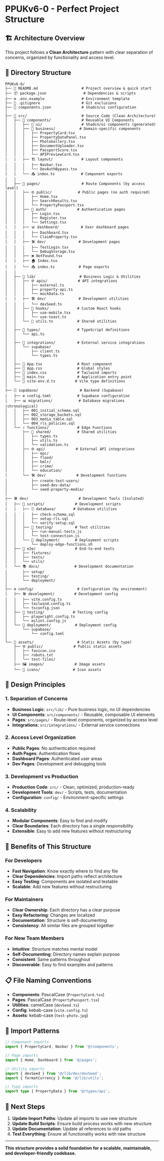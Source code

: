 # PPUKv6-0 - Perfect Project Structure

## 🏗️ **Architecture Overview**

This project follows a **Clean Architecture** pattern with clear separation of concerns, organized by functionality and access level.

## 📁 **Directory Structure**

```
PPUKv6-0/
├── 📄 README.md                    # Project overview & quick start
├── 📦 package.json                 # Dependencies & scripts
├── ⚙️ .env.example                 # Environment template
├── 🚫 .gitignore                   # Git exclusions
├── 🎨 components.json              # Shadcn/ui configuration
│
├── 🎯 src/                         # Source Code (Clean Architecture)
│   ├── 📱 components/              # Reusable UI Components
│   │   ├── 🎨 ui/                  # Shadcn/ui components (generated)
│   │   ├── 🏢 business/           # Domain-specific components
│   │   │   ├── PropertyCard.tsx
│   │   │   ├── PropertyDataPanel.tsx
│   │   │   ├── PhotoGallery.tsx
│   │   │   ├── DocumentUploader.tsx
│   │   │   ├── PassportScore.tsx
│   │   │   └── APIPreviewCard.tsx
│   │   ├── 🏗️ layout/             # Layout components
│   │   │   ├── Navbar.tsx
│   │   │   └── DevAuthBypass.tsx
│   │   └── 📤 index.ts            # Component exports
│   │
│   ├── 📄 pages/                   # Route Components (by access level)
│   │   ├── 🌐 public/            # Public pages (no auth required)
│   │   │   ├── Home.tsx
│   │   │   ├── SearchResults.tsx
│   │   │   └── PropertyPassport.tsx
│   │   ├── 🔐 auth/              # Authentication pages
│   │   │   ├── Login.tsx
│   │   │   ├── Register.tsx
│   │   │   └── Settings.tsx
│   │   ├── 📊 dashboard/          # User dashboard pages
│   │   │   ├── Dashboard.tsx
│   │   │   └── ClaimProperty.tsx
│   │   ├── 🛠️ dev/               # Development pages
│   │   │   ├── TestLogin.tsx
│   │   │   └── DebugStorage.tsx
│   │   ├── ❌ NotFound.tsx
│   │   ├── 🏠 Index.tsx
│   │   └── 📤 index.ts           # Page exports
│   │
│   ├── 🧠 lib/                    # Business Logic & Utilities
│   │   ├── 🌐 apis/              # API integrations
│   │   │   ├── external.ts
│   │   │   ├── property-api.ts
│   │   │   └── mockData.ts
│   │   ├── 🛠️ dev/               # Development utilities
│   │   │   └── devSeed.ts
│   │   ├── 🎣 hooks/             # Custom React hooks
│   │   │   ├── use-mobile.tsx
│   │   │   └── use-toast.ts
│   │   └── 🔧 utils.ts           # Shared utilities
│   │
│   ├── 📝 types/                 # TypeScript definitions
│   │   └── api.ts
│   │
│   ├── 🔌 integrations/          # External service integrations
│   │   └── supabase/
│   │       ├── client.ts
│   │       └── types.ts
│   │
│   ├── 🎨 App.tsx                # Root component
│   ├── 🎨 App.css                # Global styles
│   ├── 🎨 index.css              # Tailwind imports
│   ├── 🚀 main.tsx               # Application entry point
│   └── 📝 vite-env.d.ts         # Vite type definitions
│
├── 🗄️ supabase/                   # Backend (Supabase)
│   ├── ⚙️ config.toml            # Supabase configuration
│   ├── 📊 migrations/            # Database migrations (chronological)
│   │   ├── 001_initial_schema.sql
│   │   ├── 002_storage_buckets.sql
│   │   ├── 003_media_table.sql
│   │   └── 004_rls_policies.sql
│   └── ⚡ functions/             # Edge Functions
│       ├── 🔧 shared/            # Shared utilities
│       │   ├── types.ts
│       │   ├── utils.ts
│       │   └── validation.ts
│       ├── 🌐 api/              # External API integrations
│       │   ├── epc/
│       │   ├── flood/
│       │   ├── hmlr/
│       │   ├── crime/
│       │   └── education/
│       └── 🛠️ dev/              # Development functions
│           ├── create-test-users/
│           ├── seed-dev-data/
│           └── seed-property-media/
│
├── 🛠️ dev/                       # Development Tools (Isolated)
│   ├── 📜 scripts/              # Development scripts
│   │   ├── 🗄️ database/        # Database utilities
│   │   │   ├── check-schema.sql
│   │   │   ├── setup-rls.sql
│   │   │   └── verify-setup.sql
│   │   ├── 🧪 testing/          # Test utilities
│   │   │   ├── run-manual-tests.js
│   │   │   └── test-connection.js
│   │   └── 🚀 deployment/       # Deployment scripts
│   │       └── deploy-edge-functions.sh
│   ├── 🧪 e2e/                  # End-to-end tests
│   │   ├── fixtures/
│   │   ├── tests/
│   │   └── utils/
│   └── 📚 docs/                # Development documentation
│       ├── setup/
│       ├── testing/
│       └── deployment/
│
├── ⚙️ config/                    # Configuration (by environment)
│   ├── 🛠️ development/         # Development config
│   │   ├── vite.config.ts
│   │   ├── tailwind.config.ts
│   │   └── tsconfig.json
│   ├── 🧪 testing/             # Testing config
│   │   ├── playwright.config.ts
│   │   └── eslint.config.js
│   └── 🚀 deployment/           # Deployment config
│       └── supabase/
│           └── config.toml
│
└── 🎨 assets/                    # Static Assets (by type)
    ├── 🌐 public/              # Public static assets
    │   ├── favicon.ico
    │   ├── robots.txt
    │   └── test-files/
    ├── 🖼️ images/              # Image assets
    └── 🎯 icons/               # Icon assets
```

## 🎯 **Design Principles**

### **1. Separation of Concerns**
- **Business Logic**: `src/lib/` - Pure business logic, no UI dependencies
- **UI Components**: `src/components/` - Reusable, composable UI elements
- **Pages**: `src/pages/` - Route-level components, organized by access level
- **Integrations**: `src/integrations/` - External service connections

### **2. Access Level Organization**
- **Public Pages**: No authentication required
- **Auth Pages**: Authentication flows
- **Dashboard Pages**: Authenticated user areas
- **Dev Pages**: Development and debugging tools

### **3. Development vs Production**
- **Production Code**: `src/` - Clean, optimized, production-ready
- **Development Tools**: `dev/` - Scripts, tests, documentation
- **Configuration**: `config/` - Environment-specific settings

### **4. Scalability**
- **Modular Components**: Easy to find and modify
- **Clear Boundaries**: Each directory has a single responsibility
- **Extensible**: Easy to add new features without restructuring

## 🚀 **Benefits of This Structure**

### **For Developers**
- **Fast Navigation**: Know exactly where to find any file
- **Clear Dependencies**: Import paths reflect architecture
- **Easy Testing**: Components are isolated and testable
- **Scalable**: Add new features without restructuring

### **For Maintainers**
- **Clear Ownership**: Each directory has a clear purpose
- **Easy Refactoring**: Changes are localized
- **Documentation**: Structure is self-documenting
- **Consistency**: All similar files are grouped together

### **For New Team Members**
- **Intuitive**: Structure matches mental model
- **Self-Documenting**: Directory names explain purpose
- **Consistent**: Same patterns throughout
- **Discoverable**: Easy to find examples and patterns

## 📋 **File Naming Conventions**

- **Components**: PascalCase (`PropertyCard.tsx`)
- **Pages**: PascalCase (`PropertyPassport.tsx`)
- **Utilities**: camelCase (`devSeed.ts`)
- **Config**: kebab-case (`vite.config.ts`)
- **Assets**: kebab-case (`test-photo.jpg`)

## 🔄 **Import Patterns**

```typescript
// Component imports
import { PropertyCard, Navbar } from '@/components';

// Page imports
import { Home, Dashboard } from '@/pages';

// Utility imports
import { devSeed } from '@/lib/dev/devSeed';
import { formatCurrency } from '@/lib/utils';

// Type imports
import type { PropertyData } from '@/types/api';
```

## 🎯 **Next Steps**

1. **Update Import Paths**: Update all imports to use new structure
2. **Update Build Scripts**: Ensure build process works with new structure
3. **Update Documentation**: Update all references to old paths
4. **Test Everything**: Ensure all functionality works with new structure

---

**This structure provides a solid foundation for a scalable, maintainable, and developer-friendly codebase.**
